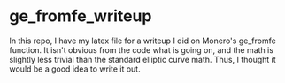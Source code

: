 # ge_fromfe_writeup
In this repo, I have my latex file for a writeup I did on Monero's ge_fromfe function. 
It isn't obvious from the code what is going on, and the math is slightly less trivial than the standard elliptic curve math. 
Thus, I thought it would be a good idea to write it out. 
